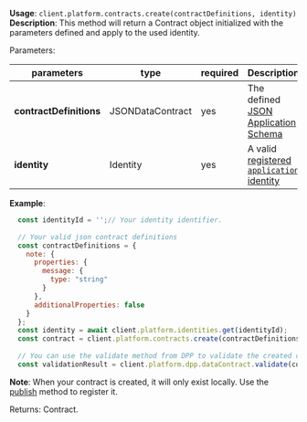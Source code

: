 **Usage**: `client.platform.contracts.create(contractDefinitions, identity)`    
**Description**: This method will return a Contract object initialized with the parameters defined and apply to the used identity. 

Parameters: 

| parameters               | type              | required           | Description                                                                                                            |  
|--------------------------|-------------------|------------------	|------------------------------------------------------------------------------------------------------------------------|
| **contractDefinitions**  | JSONDataContract  | yes                | The defined [JSON Application Schema](https://dashplatform.readme.io/docs/explanation-platform-protocol-data-contract) |
| **identity**             | Identity          | yes                | A valid [registered `application` identity](../platform/identities/register.md)                                        |

**Example**:

```js
  const identityId = '';// Your identity identifier.
  
  // Your valid json contract definitions
  const contractDefinitions = {
    note: {
      properties: {
        message: {
          type: "string"
        }
      },
      additionalProperties: false
    }
  };
  const identity = await client.platform.identities.get(identityId);
  const contract = client.platform.contracts.create(contractDefinitions, identity);
  
  // You can use the validate method from DPP to validate the created contract
  const validationResult = client.platform.dpp.dataContract.validate(contract);
```

**Note**: When your contract is created, it will only exist locally. Use the [publish](/platform/contracts/publish.md) method to register it.  

Returns: Contract.
